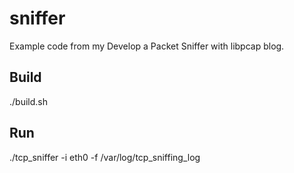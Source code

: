# sniffer

Example code from my Develop a Packet Sniffer with libpcap blog.

## Build
./build.sh

## Run
./tcp_sniffer -i eth0 -f /var/log/tcp_sniffing_log

